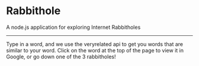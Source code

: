 Rabbithole
======================================
A node.js application for exploring Internet Rabbitholes

--------------------------------------
Type in a word, and we use the veryrelated api to get you words that are
similar to your word. Click on the word at the top of the page to view it
in Google, or go down one of the 3 rabbitholes!

